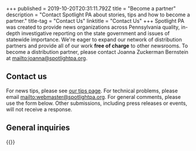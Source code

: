 +++
published = 2019-10-20T20:31:11.792Z
title = "Become a partner"
description = "Contact Spotlight PA about stories, tips and how to become a partner."
title-tag = "Contact Us"
linktitle = "Contact Us"
+++
Spotlight PA was created to provide news organizations across Pennsylvania quality, in-depth investigative reporting on the state government and issues of statewide importance. We're eager to expand our network of distribution partners and provide all of our work **free of charge** to other newsrooms. To become a distribution partner, please contact Joanna Zuckerman Bernstein at <mailto:joanna@spotlightpa.org>.

## Contact us

For news tips, please see [our tips page](/tips/). For technical problems, please email <mailto:webmaster@spotlightpa.org>. For general comments, please use the form below. Other submissions, including press releases or events, will not receive a response.

## General inquiries

{{<contact-form>}}
